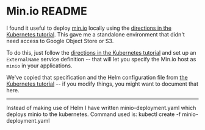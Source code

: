 # Min.io README

I found it useful to deploy [min.io](http://min.io) locally using the [directions in the Kubernetes tutorial](https://github.com/cu-csci-4253-datacenter/kubernetes-tutorial/tree/master/06-minio). This gave me a standalone environment that didn't need access to Google Object Store or S3.

To do this, just follow the  [directions in the Kubernetes tutorial](https://github.com/cu-csci-4253-datacenter/kubernetes-tutorial/tree/master/06-minio) and set up an `ExternalName` service definition -- that will let you specify the Min.io host as `minio` in your applications.

We've copied that specification and the Helm configuration file from  [the Kubernetes tutorial](https://github.com/cu-csci-4253-datacenter/kubernetes-tutorial/tree/master/06-minio) -- if you modify things, you might want to document that here.

----------------------------------------------------------------------------------------------------------------------------------------

Instead of making use of Helm I have written minio-deployment.yaml which deploys minio to the kubernetes.
Command used is: kubectl create -f minio-deployment.yaml 